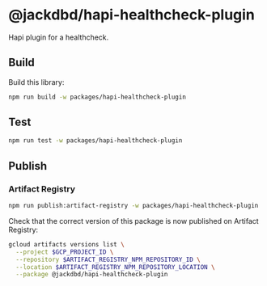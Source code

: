 # @jackdbd/hapi-healthcheck-plugin

Hapi plugin for a healthcheck.

## Build

Build this library:

```sh
npm run build -w packages/hapi-healthcheck-plugin
```

## Test

```sh
npm run test -w packages/hapi-healthcheck-plugin
```

## Publish

### Artifact Registry

```sh
npm run publish:artifact-registry -w packages/hapi-healthcheck-plugin
```

Check that the correct version of this package is now published on Artifact Registry:

```sh
gcloud artifacts versions list \
  --project $GCP_PROJECT_ID \
  --repository $ARTIFACT_REGISTRY_NPM_REPOSITORY_ID \
  --location $ARTIFACT_REGISTRY_NPM_REPOSITORY_LOCATION \
  --package @jackdbd/hapi-healthcheck-plugin
```
